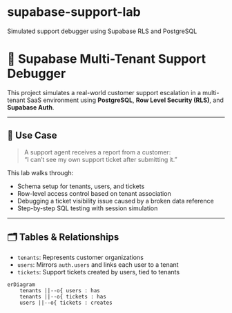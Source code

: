 # supabase-support-lab
Simulated support debugger using Supabase RLS and PostgreSQL

# 🧪 Supabase Multi-Tenant Support Debugger

This project simulates a real-world customer support escalation in a multi-tenant SaaS environment using **PostgreSQL**, **Row Level Security (RLS)**, and **Supabase Auth**.

---

## 🔧 Use Case

> A support agent receives a report from a customer:  
> “I can’t see my own support ticket after submitting it.”

This lab walks through:
- Schema setup for tenants, users, and tickets
- Row-level access control based on tenant association
- Debugging a ticket visibility issue caused by a broken data reference
- Step-by-step SQL testing with session simulation

---

## 🗂️ Tables & Relationships

- `tenants`: Represents customer organizations
- `users`: Mirrors `auth.users` and links each user to a tenant
- `tickets`: Support tickets created by users, tied to tenants

```mermaid
erDiagram
    tenants ||--o{ users : has
    tenants ||--o{ tickets : has
    users ||--o{ tickets : creates
